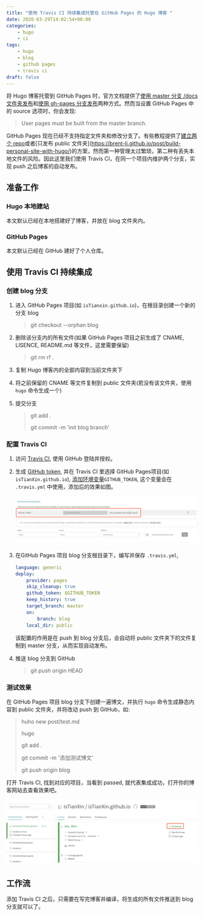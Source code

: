 ```yaml
---
title: "使用 Travis CI 持续集成托管在 GitHub Pages 的 Hugo 博客 "
date: 2020-03-29T14:02:54+08:00
categories:
    - hugo
    - ci
tags:
    - hugo
    - blog
    - github pages
    - travis ci
draft: false
---
```


将 Hugo 博客托管到 GitHub Pages 时，官方文档提供了[使用 master 分支 /docs 文件夹发布](https://gohugo.io/hosting-and-deployment/hosting-on-github/#deployment-of-project-pages-from-docs-folder-on-master-branch)和[使用 gh-pages 分支发布](https://gohugo.io/hosting-and-deployment/hosting-on-github/#deployment-of-project-pages-from-your-gh-pages-branch)两种方式。然而当设置 GitHub Pages 中的 source 选项时，你会发现:

> User pages must be built from the master branch.

GitHub Pages 现在已经不支持指定文件夹和修改分支了。有些教程提供了[建立两个 repo]([https://medium.com/@chswei/%E5%9C%A8-github-%E9%83%A8%E7%BD%B2-hugo-%E9%9D%9C%E6%85%8B%E7%B6%B2%E7%AB%99-9c40682dfe40](https://medium.com/@chswei/在-github-部署-hugo-靜態網站-9c40682dfe40))或者[只发布 public 文件夹](https://brent-li.github.io/post/build-personal-site-with-hugo/)的方案，然而第一种管理太过繁琐，第二种有丢失本地文件的风险。因此这里我们使用 Travis CI，在同一个项目内维护两个分支，实现 push 之后博客的自动发布。

## 准备工作

### Hugo 本地建站

本文默认已经在本地搭建好了博客，并放在 blog  文件夹内。

### GitHub Pages

本文默认已经在 GitHub 建好了个人仓库。

## 使用 Travis CI 持续集成

### 创建 blog 分支

1. 进入 GitHub Pages 项目(如 `isTianxin.github.io`)，在根目录创建一个新的分支 blog

   > git checkout --orphan blog

2. 删除该分支内的所有文件(如果 GitHub Pages 项目之前生成了 CNAME, LISENCE, README.md 等文件，这里需要保留)

   > git rm rf .

3. 复制 Hugo 博客内的全部内容到当前文件夹下

4. 将之前保留的 CNAME 等文件复制到 public 文件夹(若没有该文件夹，使用 `hugo` 命令生成一个)

5. 提交分支

   > git add .
   >
   > git commit -m 'init blog branch'

### 配置 Travis CI

1. 访问 [Travis CI](https://travis-ci.org/), 使用 GitHub 登陆并授权。

2. 生成 [GitHub token](https://help.github.com/en/github/authenticating-to-github/creating-a-personal-access-token-for-the-command-line), 并在 Travis CI 里选择 GitHub Pages项目(如 `isTianXin.github.io`), [添加环境变量](https://docs.travis-ci.com/user/environment-variables#defining-variables-in-repository-settings)`GITHUB_TOKEN`, 这个变量会在 `.travis.yml` 中使用，添加后的效果如图。

   ![travis-enviroment-var](/img/20200329/travis-enviroment-var.png)

3. 在GitHub Pages 项目 blog 分支根目录下，编写并保存 `.travis.yml`,

   ```yaml
   language: generic
   deploy:
       provider: pages
       skip_cleanup: true
       github_token: $GITHUB_TOKEN
       keep_history: true
       target_branch: master
       on:
           branch: blog
       local_dir: public
   ```
   
   该配置的作用是在 push 到 blog 分支后，会自动将 public 文件夹下的文件复制到 master 分支，从而实现自动发布。
   
4. 推送 blog 分支到 GitHub

   >  git push origin HEAD

### 测试效果

在 GitHub Pages 项目 blog 分支下创建一遍博文，并执行 `hugo` 命令生成静态内容到 public 文件夹，并将改动 push 到 GitHub，如:

>huho new post/test.md
>
>hugo
>
>git add .
>
>git commit -m '添加测试博文'
>
>git push origin blog

打开 Travis CI, 找到对应的项目，当看到 passed, 就代表集成成功，打开你的博客网站去查看效果吧。

![travis-job](/img/20200329/travis-job.png)

## 工作流

添加 Travis CI 之后，只需要在写完博客并编译，将生成的所有文件推送到 blog 分支就可以了。